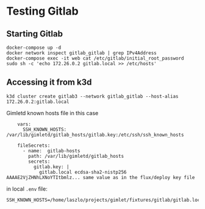 # Testing Gitlab

## Starting Gitlab
```
docker-compose up -d
docker network inspect gitlab_gitlab | grep IPv4Address
docker-compose exec -it web cat /etc/gitlab/initial_root_password
sudo sh -c 'echo 172.26.0.2 gitlab.local >> /etc/hosts'
```

## Accessing it from k3d

```
k3d cluster create gitlab3 --network gitlab_gitlab --host-alias 172.26.0.2:gitlab.local
```

Gimletd known hosts file in this case
```
    vars:
      SSH_KNOWN_HOSTS: /var/lib/gimletd/gitlab_hosts/gitlab.key:/etc/ssh/ssh_known_hosts
```

```
    fileSecrets:
      - name:  gitlab-hosts
        path: /var/lib/gimletd/gitlab_hosts
        secrets:
          gitlab.key: |
            gitlab.local ecdsa-sha2-nistp256 AAAAE2VjZHNhLXNoYTItbmlz... same value as in the flux/deploy key file
```

in local `.env` file:

```
SSH_KNOWN_HOSTS=/home/laszlo/projects/gimlet/fixtures/gitlab/gitlab.local.hosts:/home/laszlo/.ssh/known_hosts
```
